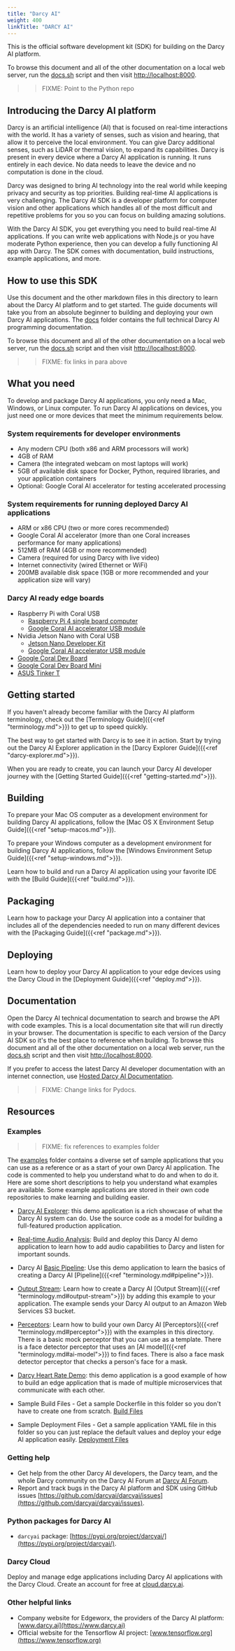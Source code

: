 ```yaml
---
title: "Darcy AI"
weight: 400
linkTitle: "DARCY AI"
---
```

This is the official software development kit (SDK) for building on the Darcy AI platform.

To browse this document and all of the other documentation on a local web server, run
the [docs.sh](./docs.sh) script and then visit [http://localhost:8000](http://localhost:8000).

>> FIXME: Point to the Python repo

## Introducing the Darcy AI platform

Darcy is an artificial intelligence (AI) that is focused on real-time interactions with the world.
It has a variety of senses, such as vision and hearing, that allow it to perceive the local
environment. You can give Darcy additional senses, such as LiDAR or thermal vision, to expand its
capabilities. Darcy is present in every device where a Darcy AI application is running. It runs
entirely in each device. No data needs to leave the device and no computation is done in the cloud.

Darcy was designed to bring AI technology into the real world while keeping privacy and security as
top priorities. Building real-time AI applications is very challenging. The Darcy AI SDK is a
developer platform for computer vision and other applications which handles all of the most
difficult and repetitive problems for you so you can focus on building amazing solutions.

With the Darcy AI SDK, you get everything you need to build real-time AI applications. If you can
write web applications with Node.js or you have moderate Python experience, then you can develop a
fully functioning AI app with Darcy. The SDK comes with documentation, build instructions, example
applications, and more.

## How to use this SDK

Use this document and the other markdown files in this directory to learn about the Darcy AI
platform and to get started. The guide documents will take you from an absolute beginner to building
and deploying your own Darcy AI applications. The [docs](./docs) folder contains the full technical
Darcy AI programming documentation.

To browse this document and all of the other documentation on a local web server, run
the [docs.sh](./docs.sh) script and then visit [http://localhost:8000](http://localhost:8000).

>> FIXME: fix links in para above

## What you need

To develop and package Darcy AI applications, you only need a Mac, Windows, or Linux computer. To
run Darcy AI applications on devices, you just need one or more devices that meet the minimum
requirements below.

### System requirements for developer environments

- Any modern CPU (both x86 and ARM processors will work)
- 4GB of RAM
- Camera (the integrated webcam on most laptops will work)
- 5GB of available disk space for Docker, Python, required libraries, and your application
  containers
- Optional: Google Coral AI accelerator for testing accelerated processing

### System requirements for running deployed Darcy AI applications

- ARM or x86 CPU (two or more cores recommended)
- Google Coral AI accelerator (more than one Coral increases performance for many applications)
- 512MB of RAM (4GB or more recommended)
- Camera (required for using Darcy with live video)
- Internet connectivity (wired Ethernet or WiFi)
- 200MB available disk space (1GB or more recommended and your application size will vary)

### Darcy AI ready edge boards

- Raspberry Pi with Coral USB
  - [Raspberry Pi 4 single board computer](https://www.raspberrypi.com/products/raspberry-pi-4-model-b/)
  - [Google Coral AI accelerator USB module](https://coral.ai/products/accelerator/)
- Nvidia Jetson Nano with Coral USB
  - [Jetson Nano Developer Kit](https://developer.nvidia.com/embedded/jetson-nano-developer-kit)
  - [Google Coral AI accelerator USB module](https://coral.ai/products/accelerator/)
- [Google Coral Dev Board](https://coral.ai/products/dev-board/)
- [Google Coral Dev Board Mini](https://coral.ai/products/dev-board-mini/)
- [ASUS Tinker T](https://www.asus.com/us/Networking-IoT-Servers/AIoT-Industrial-Solutions/Tinker-Board-Series/Tinker-Edge-T/)

## Getting started

If you haven't already become familiar with the Darcy AI platform terminology, check out
the [Terminology Guide]({{<ref "terminology.md">}}) to get up to speed quickly.

The best way to get started with Darcy is to see it in action. Start by trying out the Darcy AI
Explorer application in the [Darcy Explorer Guide]({{<ref "darcy-explorer.md">}}).

When you are ready to create, you can launch your Darcy AI developer journey with
the [Getting Started Guide]({{<ref "getting-started.md">}}).

## Building

To prepare your Mac OS computer as a development environment for building Darcy AI applications,
follow the [Mac OS X Environment Setup Guide]({{<ref "setup-macos.md">}}).

To prepare your Windows computer as a development environment for building Darcy AI applications,
follow the [Windows Environment Setup Guide]({{<ref "setup-windows.md">}}).

Learn how to build and run a Darcy AI application using your favorite IDE with
the [Build Guide]({{<ref "build.md">}}).

## Packaging

Learn how to package your Darcy AI application into a container that includes all of the
dependencies needed to run on many different devices with the [Packaging Guide]({{<ref "package.md">}}).

## Deploying

Learn how to deploy your Darcy AI application to your edge devices using the Darcy Cloud in
the [Deployment Guide]({{<ref "deploy.md">}}).

## Documentation

Open the Darcy AI technical documentation to search and browse the API with code examples. This is a
local documentation site that will run directly in your browser. The documentation is specific to
each version of the Darcy AI SDK so it's the best place to reference when building. To browse this
document and all of the other documentation on a local web server, run the [docs.sh](./docs.sh)
script and then visit [http://localhost:8000](http://localhost:8000).

If you prefer to access the latest Darcy AI developer documentation with an internet connection,
use [Hosted Darcy AI Documentation](https://darcyai.github.io/darcyai-sdk/).

>> FIXME: Change links for Pydocs.

## Resources

### Examples

>> FIXME: fix references to examples folder

The [examples](./examples) folder contains a diverse set of sample applications that you can use as
a reference or as a start of your own Darcy AI application. The code is commented to help you
understand what to do and when to do it. Here are some short descriptions to help you understand
what examples are available. Some example applications are stored in their own code repositories to
make learning and building easier.

- [Darcy AI Explorer](https://github.com/darcyai/darcyai-explorer): this demo application is a rich showcase of what the Darcy AI system can do.
  Use the source code as a model for building a full-featured production
  application.

- [Real-time Audio Analysis](./examples/audio_analysis): Build and deploy this Darcy AI demo application to learn how to add
  audio capabilities to Darcy and listen for important
  sounds.

- Darcy AI [Basic Pipeline](./examples/basic_pipeline): Use this demo application to learn the
  basics of creating a Darcy AI [Pipeline]({{<ref "terminology.md#pipeline">}}).

- [Output Stream](./examples/output_streams):  Learn how to create a Darcy AI [Output Stream]({{<ref "terminology.md#output-stream">}}) by adding this example to your application. The example sends your Darcy AI output to an
  Amazon Web Services S3 bucket.

- [Perceptors](./examples/perceptors): Learn how to build your own Darcy AI [Perceptors]({{<ref "terminology.md#perceptor">}})
  with the examples in this directory. There is a basic mock perceptor that you can use as a
  template. There is a face detector perceptor that uses an [AI model]({{<ref "terminology.md#ai-model">}}) to
  find faces. There is also a face mask detector perceptor that checks a person's face for a
  mask.

- [Darcy Heart Rate Demo](https://github.com/darcyai/heart-rate-demo): this demo application is a good example of how to build an edge application that
  is made of multiple microservices that communicate with each
  other.

- Sample Build Files - Get a sample Dockerfile in this folder so you don't have to create one from
  scratch. [Build Files](./examples/build)

- Sample Deployment Files - Get a sample application YAML file in this folder so you can just
  replace the default values and deploy your edge AI application
  easily. [Deployment Files](./examples/deploy)

### Getting help

- Get help from the other Darcy AI developers, the Darcy team, and the whole Darcy community on the
  Darcy AI Forum at [Darcy AI Forum](https://discuss.darcy.ai/c/darcy-ai/).
- Report and track bugs in the Darcy AI platform and SDK using GitHub
  issues [https://github.com/darcyai/darcyai/issues](https://github.com/darcyai/darcyai/issues).

### Python packages for Darcy AI

- `darcyai` package: [https://pypi.org/project/darcyai/](https://pypi.org/project/darcyai/).

### Darcy Cloud

Deploy and manage edge applications including Darcy AI applications with the Darcy Cloud. Create an
account for free at [cloud.darcy.ai](https://cloud.darcy.ai).

### Other helpful links

- Company website for Edgeworx, the providers of the Darcy AI
  platform: [www.darcy.ai](https://www.darcy.ai)
- Official website for the Tensorflow AI
  project: [www.tensorflow.org](https://www.tensorflow.org)
